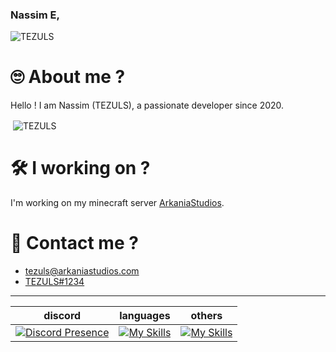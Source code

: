 ### Nassim E,

<p align="left"> <img src="https://komarev.com/ghpvc/?username=TEZULS&label=Profile%20views&color=0e75b6&style=flat" alt="TEZULS" /> </p>

# 🙄 About me ?
Hello ! I am Nassim (TEZULS), a passionate developer since 2020.

<p>&nbsp;<img align="center" src="https://github-readme-stats.vercel.app/api?username=TEZULS&show_icons=true&locale=en" alt="TEZULS" /></p>


# 🛠 I working on ?
I'm working on my minecraft server [ArkaniaStudios](https://arkaniastudios.com).

# 🔗 Contact me ?
- [tezuls@arkaniastudios.com](mailto:tezuls@arkaniastudios.com)
- [TEZULS#1234](https://discord.com/users/495901655133323265)

---
| discord | languages  | others  |
| -- | -- | -- |
| [![Discord Presence](https://lanyard.cnrad.dev/api/495901655133323265)](https://discord.com/users/495901655133323265) | [![My Skills](https://skillicons.dev/icons?i=php,html,css&perline=3)](https://skillicons.dev) | [![My Skills](https://skillicons.dev/icons?i=github,mysql&perline=2)](https://skillicons.dev) |

